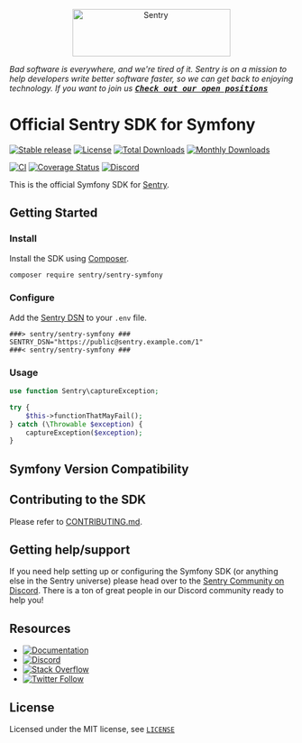 <p align="center">
  <a href="https://sentry.io/?utm_source=github&utm_medium=logo" target="_blank">
    <img src="https://sentry-brand.storage.googleapis.com/sentry-wordmark-dark-280x84.png" alt="Sentry" width="280" height="84">
  </a>
</p>

_Bad software is everywhere, and we're tired of it. Sentry is on a mission to help developers write better software faster, so we can get back to enjoying technology. If you want to join us [<kbd>**Check out our open positions**</kbd>](https://sentry.io/careers/)_

# Official Sentry SDK for Symfony

[![Stable release][Last stable image]][Packagist link]
[![License](https://poser.pugx.org/sentry/sentry-symfony/license)](https://packagist.org/packages/sentry/sentry-symfony)
[![Total Downloads](https://poser.pugx.org/sentry/sentry-symfony/downloads)](https://packagist.org/packages/sentry/sentry-symfony)
[![Monthly Downloads](https://poser.pugx.org/sentry/sentry-symfony/d/monthly)](https://packagist.org/packages/sentry/sentry-symfony)

[![CI](https://github.com/getsentry/sentry-symfony/actions/workflows/tests.yaml/badge.svg)](https://github.com/getsentry/sentry-symfony/actions/workflows/tests.yaml)
[![Coverage Status][Master Code Coverage Image]][Master Code Coverage]
[![Discord](https://img.shields.io/discord/621778831602221064)](https://discord.gg/cWnMQeA)

This is the official Symfony SDK for [Sentry](https://getsentry.com/).

## Getting Started

### Install

Install the SDK using [Composer](https://getcomposer.org/).

```bash
composer require sentry/sentry-symfony
```

### Configure

Add the [Sentry DSN](https://docs.sentry.io/quickstart/#configure-the-dsn) to your `.env` file.

```
###> sentry/sentry-symfony ###
SENTRY_DSN="https://public@sentry.example.com/1"
###< sentry/sentry-symfony ###
```

### Usage

```php
use function Sentry\captureException;

try {
    $this->functionThatMayFail();
} catch (\Throwable $exception) {
    captureException($exception);
}
```

## Symfony Version Compatibility

## Contributing to the SDK

Please refer to [CONTRIBUTING.md](CONTRIBUTING.md).

## Getting help/support

If you need help setting up or configuring the Symfony SDK (or anything else in the Sentry universe) please head over to the [Sentry Community on Discord](https://discord.com/invite/Ww9hbqr). There is a ton of great people in our Discord community ready to help you!

## Resources

- [![Documentation](https://img.shields.io/badge/documentation-sentry.io-green.svg)](https://docs.sentry.io/quickstart/)
- [![Discord](https://img.shields.io/discord/621778831602221064)](https://discord.gg/Ww9hbqr)
- [![Stack Overflow](https://img.shields.io/badge/stack%20overflow-sentry-green.svg)](http://stackoverflow.com/questions/tagged/sentry)
- [![Twitter Follow](https://img.shields.io/twitter/follow/getsentry?label=getsentry&style=social)](https://twitter.com/intent/follow?screen_name=getsentry)

## License

Licensed under the MIT license, see [`LICENSE`](LICENSE)

[Last stable image]: https://poser.pugx.org/sentry/sentry-symfony/version.svg
[Packagist link]: https://packagist.org/packages/sentry/sentry-symfony
[Master Code Coverage]: https://codecov.io/gh/getsentry/sentry-symfony/branch/master
[Master Code Coverage Image]: https://img.shields.io/codecov/c/github/getsentry/sentry-symfony/master?logo=codecov
